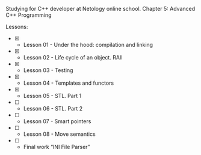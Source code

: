 Studying for C++ developer at Netology online school.
Chapter 5: Advanced C++ Programming

Lessons:

- [x] - Lesson 01 - Under the hood: compilation and linking
- [x] - Lesson 02 - Life cycle of an object. RAII
- [x] - Lesson 03 - Testing
- [x] - Lesson 04 - Templates and functors
- [x] - Lesson 05 - STL. Part 1
- [ ] - Lesson 06 - STL. Part 2
- [ ] - Lesson 07 - Smart pointers
- [ ] - Lesson 08 - Move semantics
- [ ] - Final work “INI File Parser”
